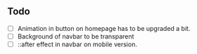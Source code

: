## Todo
- [ ] Animation in button on homepage has to be upgraded a bit. 
- [ ] Background of navbar to be transparent
- [ ] ::after effect in navbar on mobile version. 